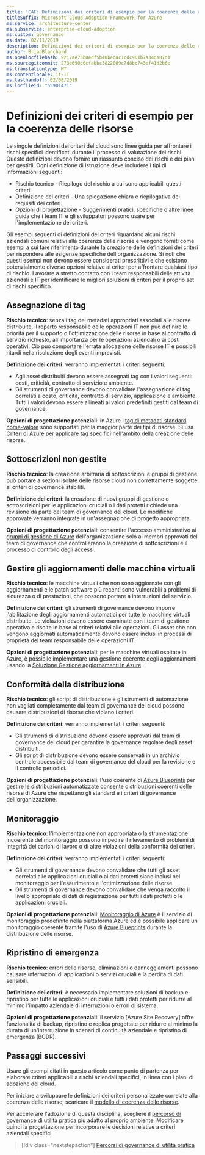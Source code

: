 ```yaml
---
title: 'CAF: Definizioni dei criteri di esempio per la coerenza delle risorse'
titleSuffix: Microsoft Cloud Adoption Framework for Azure
ms.service: architecture-center
ms.subservice: enterprise-cloud-adoption
ms.custom: governance
ms.date: 02/11/2019
description: Definizioni dei criteri di esempio per la coerenza delle risorse
author: BrianBlanchard
ms.openlocfilehash: 9217ae73b0edf5b40bedac1cdc961b7a34da87d1
ms.sourcegitcommit: 273e690c0cfabbc3822089c7d8bc743ef41d2b6e
ms.translationtype: HT
ms.contentlocale: it-IT
ms.lasthandoff: 02/08/2019
ms.locfileid: "55901471"
---
```

# <a name="resource-consistency-sample-policy-statements"></a>Definizioni dei criteri di esempio per la coerenza delle risorse

Le singole definizioni dei criteri del cloud sono linee guida per affrontare i rischi specifici identificati durante il processo di valutazione dei rischi. Queste definizioni devono fornire un riassunto conciso dei rischi e dei piani per gestirli. Ogni definizione di istruzione deve includere i tipi di informazioni seguenti:

- Rischio tecnico - Riepilogo del rischio a cui sono applicabili questi criteri.
- Definizione dei criteri - Una spiegazione chiara e riepilogativa dei requisiti dei criteri.
- Opzioni di progettazione - Suggerimenti pratici, specifiche o altre linee guida che i team IT e gli sviluppatori possono usare per l'implementazione dei criteri.

Gli esempi seguenti di definizioni dei criteri riguardano alcuni rischi aziendali comuni relativi alla coerenza delle risorse e vengono forniti come esempi a cui fare riferimento durante la creazione delle definizioni dei criteri per rispondere alle esigenze specifiche dell'organizzazione. Si noti che questi esempi non devono essere considerati prescrittivi e che esistono potenzialmente diverse opzioni relative ai criteri per affrontare qualsiasi tipo di rischio. Lavorare a stretto contatto con i team responsabili delle attività aziendali e IT per identificare le migliori soluzioni di criteri per il proprio set di rischi specifico.

## <a name="tagging"></a>Assegnazione di tag

**Rischio tecnico**: senza i tag dei metadati appropriati associati alle risorse distribuite, il reparto responsabile delle operazioni IT non può definire le priorità per il supporto o l'ottimizzazione delle risorse in base al contratto di servizio richiesto, all'importanza per le operazioni aziendali o ai costi operativi. Ciò può comportare l'errata allocazione delle risorse IT e possibili ritardi nella risoluzione degli eventi imprevisti.

**Definizione dei criteri**: verranno implementati i criteri seguenti:

- Agli asset distribuiti devono essere assegnati tag con i valori seguenti: costi, criticità, contratto di servizio e ambiente.
- Gli strumenti di governance devono convalidare l'assegnazione di tag correlati a costo, criticità, contratto di servizio, applicazione e ambiente. Tutti i valori devono essere allineati ai valori predefiniti gestiti dal team di governance.

**Opzioni di progettazione potenziali**: in Azure i [tag di metadati standard nome-valore](/azure/azure-resource-manager/resource-group-using-tags) sono supportati per la maggior parte dei tipi di risorse. Si usa [Criteri di Azure](/azure/governance/policy/overview) per applicare tag specifici nell'ambito della creazione delle risorse.

## <a name="ungoverned-subscriptions"></a>Sottoscrizioni non gestite

**Rischio tecnico**: la creazione arbitraria di sottoscrizioni e gruppi di gestione può portare a sezioni isolate delle risorse cloud non correttamente soggette ai criteri di governance stabiliti.

**Definizione dei criteri**: la creazione di nuovi gruppi di gestione o sottoscrizioni per le applicazioni cruciali o i dati protetti richiede una revisione da parte del team di governance del cloud. Le modifiche approvate verranno integrate in un'assegnazione di progetto appropriata.

**Opzioni di progettazione potenziali**: consentire l'accesso amministrativo ai [gruppi di gestione di Azure](/azure/governance/management-groups/) dell'organizzazione solo ai membri approvati del team di governance che controlleranno la creazione di sottoscrizioni e il processo di controllo degli accessi.

## <a name="manage-updates-to-virtual-machines"></a>Gestire gli aggiornamenti delle macchine virtuali

**Rischio tecnico**: le macchine virtuali che non sono aggiornate con gli aggiornamenti e le patch software più recenti sono vulnerabili a problemi di sicurezza o di prestazioni, che possono portare a interruzioni del servizio.

**Definizione dei criteri**: gli strumenti di governance devono imporre l'abilitazione degli aggiornamenti automatici per tutte le macchine virtuali distribuite. Le violazioni devono essere esaminate con i team di gestione operativa e risolte in base ai criteri relativi alle operazioni. Gli asset che non vengono aggiornati automaticamente devono essere inclusi in processi di proprietà del team responsabile delle operazioni IT.

**Opzioni di progettazione potenziali**: per le macchine virtuali ospitate in Azure, è possibile implementare una gestione coerente degli aggiornamenti usando la [Soluzione Gestione aggiornamenti in Azure](/azure/automation/automation-update-management).

## <a name="deployment-compliance"></a>Conformità della distribuzione

**Rischio tecnico**: gli script di distribuzione e gli strumenti di automazione non vagliati completamente dal team di governance del cloud possono causare distribuzioni di risorse che violano i criteri.

**Definizione dei criteri**: verranno implementati i criteri seguenti:

- Gli strumenti di distribuzione devono essere approvati dal team di governance del cloud per garantire la governance regolare degli asset distribuiti.
- Gli script di distribuzione devono essere conservati in un archivio centrale accessibile dal team di governance del cloud per la revisione e il controllo periodici.

**Opzioni di progettazione potenziali**: l'uso coerente di [Azure Blueprints](/azure/governance/blueprints/) per gestire le distribuzioni automatizzate consente distribuzioni coerenti delle risorse di Azure che rispettano gli standard e i criteri di governance dell'organizzazione.

## <a name="monitoring"></a>Monitoraggio

**Rischio tecnico**: l'implementazione non appropriata o la strumentazione incoerente del monitoraggio possono impedire il rilevamento di problemi di integrità dei carichi di lavoro o di altre violazioni della conformità dei criteri.

**Definizione dei criteri**: verranno implementati i criteri seguenti:

- Gli strumenti di governance devono convalidare che tutti gli asset correlati alle applicazioni cruciali o ai dati protetti siano inclusi nel monitoraggio per l'esaurimento e l'ottimizzazione delle risorse.
- Gli strumenti di governance devono convalidare che venga raccolto il livello appropriato di dati di registrazione per tutti i dati protetti o le applicazioni cruciali.

**Opzioni di progettazione potenziali**: [Monitoraggio di Azure](/azure/azure-monitor/overview) è il servizio di monitoraggio predefinito nella piattaforma Azure ed è possibile applicare un monitoraggio coerente tramite l'uso di [Azure Blueprints](/azure/governance/blueprints/) durante la distribuzione delle risorse.

## <a name="disaster-recovery"></a>Ripristino di emergenza

**Rischio tecnico**: errori delle risorse, eliminazioni o danneggiamenti possono causare interruzioni di applicazioni o servizi cruciali e la perdita di dati sensibili.

**Definizione dei criteri**: è necessario implementare soluzioni di backup e ripristino per tutte le applicazioni cruciali e tutti i dati protetti per ridurre al minimo l'impatto aziendale di interruzioni o errori di sistema.

**Opzioni di progettazione potenziali**: il servizio [Azure Site Recovery] offre funzionalità di backup, ripristino e replica progettate per ridurre al minimo la durata di un'interruzione in scenari di continuità aziendale e ripristino di emergenza (BCDR).

## <a name="next-steps"></a>Passaggi successivi

Usare gli esempi citati in questo articolo come punto di partenza per elaborare criteri applicabili a rischi aziendali specifici, in linea con i piani di adozione del cloud.

Per iniziare a sviluppare le definizioni dei criteri personalizzate correlate alla coerenza delle risorse, scaricare il [modello di coerenza delle risorse](template.md).

Per accelerare l'adozione di questa disciplina, scegliere il [percorso di governance di utilità pratica](../journeys/overview.md) più adatto al proprio ambiente. Modificare quindi la progettazione per incorporare le decisioni relative a criteri aziendali specifici.

> [!div class="nextstepaction"]
> [Percorsi di governance di utilità pratica](../journeys/overview.md)
